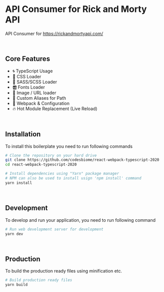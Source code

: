 # API Consumer for Rick and Morty API

API Consumer for https://rickandmortyapi.com/

<br>

## Core Features

- 🌀 TypeScript Usage
- 🎨 CSS Loader
- 🎨 SASS/SCSS Loader
- 🆎 Fonts Loader
- 🔗 Image / URL loader
- 🧰 Custom Aliases for Path
- 🔱 Webpack & Configuration
- 🔥 Hot Module Replacement (Live Reload)

<br />

## Installation

To install this boilerplate you need to run following commands

```bash
# Clone the repository on your hard drive
git clone https://github.com/codesbiome/react-webpack-typescript-2020
cd react-webpack-typescript-2020

# Install dependencies using "Yarn" package manager
# NPM can also be used to install usign 'npm install' command
yarn install
```

<br />

## Development

To develop and run your application, you need to run following command

```bash
# Run web development server for development
yarn dev
```

<br />

## Production

To build the production ready files using minification etc.

```bash
# Build production ready files
yarn build
```
